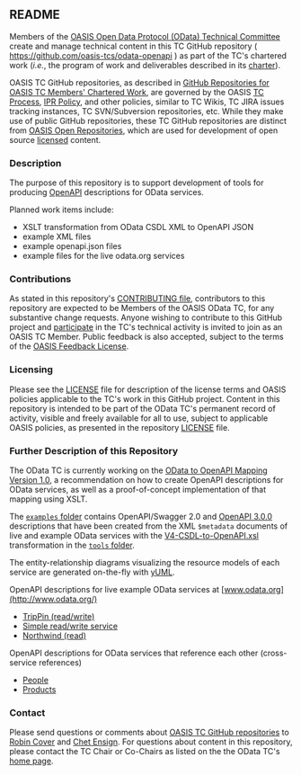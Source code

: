 <div>
<h2>README</h2>

<p>Members of the <a href="https://www.oasis-open.org/committees/odata/">OASIS Open Data Protocol (OData) Technical Committee</a> create and manage technical content in this TC GitHub repository ( <a href="https://github.com/oasis-tcs/odata-openapi">https://github.com/oasis-tcs/odata-openapi</a> ) as part of the TC's chartered work (<i>i.e.</i>, the program of work and deliverables described in its <a href="https://www.oasis-open.org/committees/odata/charter.php">charter</a>).</p>

<p>OASIS TC GitHub repositories, as described in <a href="https://www.oasis-open.org/resources/tcadmin/github-repositories-for-oasis-tc-members-chartered-work">GitHub Repositories for OASIS TC Members' Chartered Work</a>, are governed by the OASIS <a href="https://www.oasis-open.org/policies-guidelines/tc-process">TC Process</a>, <a href="https://www.oasis-open.org/policies-guidelines/ipr">IPR Policy</a>, and other policies, similar to TC Wikis, TC JIRA issues tracking instances, TC SVN/Subversion repositories, etc.  While they make use of public GitHub repositories, these TC GitHub repositories are distinct from <a href="https://www.oasis-open.org/resources/open-repositories">OASIS Open Repositories</a>, which are used for development of open source <a href="https://www.oasis-open.org/resources/open-repositories/licenses">licensed</a> content.</p>
</div>

<div>
<h3>Description</h3>

<p>The purpose of this repository is to support development of tools for producing <a href="https://github.com/OAI/OpenAPI-Specification">OpenAPI</a> descriptions for OData services.</p>
<p>Planned work items include:
<ul>
<li>XSLT transformation from OData CSDL XML to OpenAPI JSON</li>
<li>example XML files</li>
<li>example openapi.json files</li>
<li>example files for the live odata.org services</li>
</ul></p>

</div>

<div>
<h3>Contributions</h3>
<p>As stated in this repository's <a href="https://github.com/oasis-tcs/odata-openapi/blob/master/CONTRIBUTING.md">CONTRIBUTING file</a>, contributors to this repository are expected to be Members of the OASIS OData TC, for any substantive change requests.  Anyone wishing to contribute to this GitHub project and <a href="https://www.oasis-open.org/join/participation-instructions">participate</a> in the TC's technical activity is invited to join as an OASIS TC Member.  Public feedback is also accepted, subject to the terms of the <a href="https://www.oasis-open.org/policies-guidelines/ipr#appendixa">OASIS Feedback License</a>.</p>
</div>

<div>
<h3>Licensing</h3>
<p>Please see the <a href="https://github.com/oasis-tcs/odata-openapi/blob/master/LICENSE.md">LICENSE</a> file for description of the license terms and OASIS policies applicable to the TC's work in this GitHub project. Content in this repository is intended to be part of the OData TC's permanent record of activity, visible and freely available for all to use, subject to applicable OASIS policies, as presented in the repository <a href="https://github.com/oasis-tcs/odata-openapi/blob/master/LICENSE.md">LICENSE</a> file.</p>
</div>


<h3>Further Description of this Repository</h3>

The OData TC is currently working on the [OData to OpenAPI Mapping Version 1.0](https://www.oasis-open.org/committees/download.php/59500/odata-openapi-v1.0-wd01-2016-11-28.docx), a recommendation on how to create OpenAPI descriptions for OData services, as well as a proof-of-concept implementation of that mapping using XSLT.

The [`examples` folder](examples) contains OpenAPI/Swagger 2.0 and [OpenAPI 3.0.0](https://github.com/OAI/OpenAPI-Specification) descriptions that have been created from the XML `$metadata` documents of live and example OData services with the [V4-CSDL-to-OpenAPI.xsl](tools/V4-CSDL-to-OpenAPI.xsl) transformation in the [`tools` folder](tools). 

The entity-relationship diagrams visualizing the resource models of each service are generated on-the-fly with [yUML](http://yuml.me/).

OpenAPI descriptions for live example OData services at [www.odata.org](http://www.odata.org/)
 - [TripPin (read/write)](http://petstore.swagger.io/?url=https://raw.githubusercontent.com/oasis-tcs/odata-openapi/master/examples/TripPin.openapi3.json)
 - [Simple read/write service](http://petstore.swagger.io/?url=https://raw.githubusercontent.com/oasis-tcs/odata-openapi/master/examples/example.openapi3.json)
 - [Northwind (read)](http://petstore.swagger.io/?url=https://raw.githubusercontent.com/oasis-tcs/odata-openapi/master/examples/Northwind.openapi3.json)

OpenAPI descriptions for OData services that reference each other (cross-service references)
 - [People](http://petstore.swagger.io/?url=https://raw.githubusercontent.com/oasis-tcs/odata-openapi/master/examples/People.openapi3.json)
 - [Products](http://petstore.swagger.io/?url=https://raw.githubusercontent.com/oasis-tcs/odata-openapi/master/examples/Products.openapi3.json)

<h3>Contact</h3>
<p>Please send questions or comments about <a href="https://www.oasis-open.org/resources/tcadmin/github-repositories-for-oasis-tc-members-chartered-work">OASIS TC GitHub repositories</a> to <a href="mailto:robin@oasis-open.org">Robin Cover</a> and <a href="mailto:chet.ensign@oasis-open.org">Chet Ensign</a>.  For questions about content in this repository, please contact the TC Chair or Co-Chairs as listed on the the OData TC's <a href="https://www.oasis-open.org/committees/odata/">home page</a>.</p>
</div>
